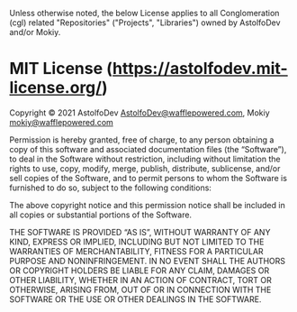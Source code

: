 Unless otherwise noted, the below License applies to all Conglomeration (cgl) related "Repositories" ("Projects", "Libraries") owned by AstolfoDev and/or Mokiy.

# MIT License (<https://astolfodev.mit-license.org/>)

Copyright © 2021 AstolfoDev <AstolfoDev@wafflepowered.com>, Mokiy <mokiy@wafflepowered.com>

Permission is hereby granted, free of charge, to any person obtaining a copy of this software and associated documentation files (the “Software”), to deal in the Software without restriction, including without limitation the rights to use, copy, modify, merge, publish, distribute, sublicense, and/or sell copies of the Software, and to permit persons to whom the Software is furnished to do so, subject to the following conditions:

The above copyright notice and this permission notice shall be included in all copies or substantial portions of the Software.

THE SOFTWARE IS PROVIDED “AS IS”, WITHOUT WARRANTY OF ANY KIND, EXPRESS OR IMPLIED, INCLUDING BUT NOT LIMITED TO THE WARRANTIES OF MERCHANTABILITY, FITNESS FOR A PARTICULAR PURPOSE AND NONINFRINGEMENT. IN NO EVENT SHALL THE AUTHORS OR COPYRIGHT HOLDERS BE LIABLE FOR ANY CLAIM, DAMAGES OR OTHER LIABILITY, WHETHER IN AN ACTION OF CONTRACT, TORT OR OTHERWISE, ARISING FROM, OUT OF OR IN CONNECTION WITH THE SOFTWARE OR THE USE OR OTHER DEALINGS IN THE SOFTWARE.
